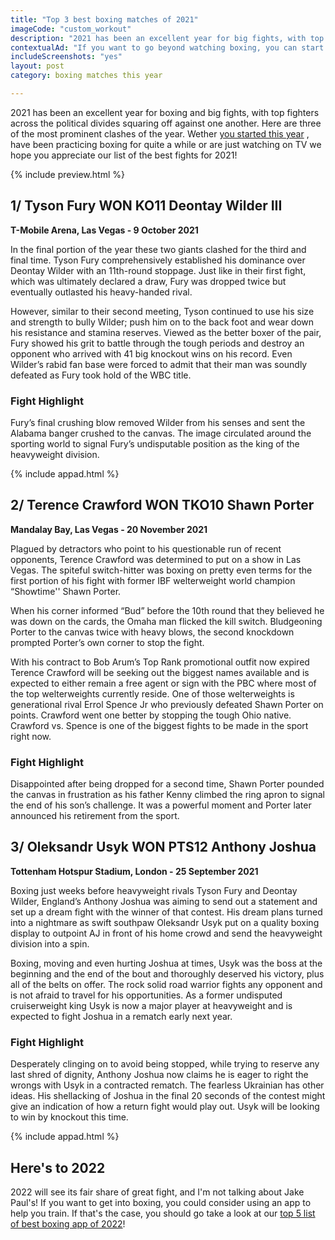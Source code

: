 ```yaml
---
title: "Top 3 best boxing matches of 2021"
imageCode: "custom_workout"
description: "2021 has been an excellent year for big fights, with top fighters across the political divides squaring off against one another. Here are three of the most prominent clashes of the year."
contextualAd: "If you want to go beyond watching boxing, you can start practicing using this iOS app!"
includeScreenshots: "yes"
layout: post
category: boxing matches this year

---
```


2021 has been an excellent year for boxing and big fights, with top fighters across the political divides squaring off against one another. Here are three of the most prominent clashes of the year. Wether [you started this year](/start-boxing-in-2021/) , have been practicing boxing for quite a while or are just watching on TV we hope you appreciate our list of the best fights for 2021!

{% include preview.html %}

## 1/ Tyson Fury WON KO11 Deontay Wilder III

**T-Mobile Arena, Las Vegas - 9 October 2021**

In the final portion of the year these two giants clashed for the third and final time. Tyson Fury comprehensively established his dominance over Deontay Wilder with an 11th-round stoppage. Just like in their first fight, which was ultimately declared a draw, Fury was dropped twice but eventually outlasted his heavy-handed rival.

However, similar to their second meeting, Tyson continued to use his size and strength to bully Wilder; push him on to the back foot and wear down his resistance and stamina reserves. Viewed as the better boxer of the pair, Fury showed his grit to battle through the tough periods and destroy an opponent who arrived with 41 big knockout wins on his record. Even Wilder’s rabid fan base were forced to admit that their man was soundly defeated as Fury took hold of the WBC title.

### Fight Highlight

Fury’s final crushing blow removed Wilder from his senses and sent the Alabama banger crushed to the canvas. The image circulated around the sporting world to signal Fury’s undisputable position as the king of the heavyweight division.

{% include appad.html %}

## 2/ Terence Crawford WON TKO10 Shawn Porter

**Mandalay Bay, Las Vegas - 20 November 2021**

Plagued by detractors who point to his questionable run of recent opponents, Terence Crawford was determined to put on a show in Las Vegas. The spiteful switch-hitter was boxing on pretty even terms for the first portion of his fight with former IBF welterweight world champion “Showtime'' Shawn Porter. 

When his corner informed “Bud” before the 10th round that they believed he was down on the cards, the Omaha man flicked the kill switch. Bludgeoning Porter to the canvas twice with heavy blows, the second knockdown prompted Porter’s own corner to stop the fight.

With his contract to Bob Arum’s Top Rank promotional outfit now expired Terence Crawford will be seeking out the biggest names available and is expected to either remain a free agent or sign with the PBC where most of the top welterweights currently reside. One of those welterweights is generational rival Errol Spence Jr who previously defeated Shawn Porter on points. Crawford went one better by stopping the tough Ohio native. Crawford vs. Spence is one of the biggest fights to be made in the sport right now.

### Fight Highlight

Disappointed after being dropped for a second time, Shawn Porter pounded the canvas in frustration as his father Kenny climbed the ring apron to signal the end of his son’s challenge. It was a powerful moment and Porter later announced his retirement from the sport.

## 3/ Oleksandr Usyk WON PTS12 Anthony Joshua

**Tottenham Hotspur Stadium, London - 25 September 2021**

Boxing just weeks before heavyweight rivals Tyson Fury and Deontay Wilder, England’s Anthony Joshua was aiming to send out a statement and set up a dream fight with the winner of that contest. His dream plans turned into a nightmare as swift southpaw Oleksandr Usyk put on a quality boxing display to outpoint AJ in front of his home crowd and send the heavyweight division into a spin.

Boxing, moving and even hurting Joshua at times, Usyk was the boss at the beginning and the end of the bout and thoroughly deserved his victory, plus all of the belts on offer. The rock solid road warrior fights any opponent and is not afraid to travel for his opportunities. As a former undisputed cruiserweight king Usyk is now a major player at heavyweight and is expected to fight Joshua in a rematch early next year. 

### Fight Highlight

Desperately clinging on to avoid being stopped, while trying to reserve any last shred of dignity, Anthony Joshua now claims he is eager to right the wrongs with Usyk in a contracted rematch. The fearless Ukrainian has other ideas. His shellacking of Joshua in the final 20 seconds of the contest might give an indication of how a return fight would play out. Usyk will be looking to win by knockout this time.

{% include appad.html %}

## Here's to 2022

2022 will see its fair share of great fight, and I'm not talking about Jake Paul's! If you want to get into boxing, you could consider using an app to help you train. If that's the case, you should go take a look at our [top 5 list of best boxing app of 2022](/best-ios-boxing-apps-in-2022/)!
